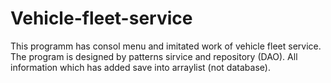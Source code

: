# Vehicle-fleet-service
This programm has consol menu and imitated work of vehicle fleet service.
The program is designed by patterns sirvice and repository (DAO).
All information which has added save into arraylist (not database).
